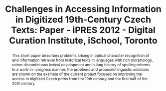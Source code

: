 ---
abstract: This short paper describes problems arising in optical character recognition
  of and information retrieval from historical texts in languages with rich morphology,
  rather discontinuous lexical development and a long history of spelling reforms.
  In a work-in- progress manner, the problems and proposed linguistic solutions are
  shown on the example of the current project focused on improving the access to digitized
  Czech prints from the 19th century and the first half of the 20th century.
creators:
- Kucera, Karel
- Stluka, Martin
date: null
document_url: https://services.phaidra.univie.ac.at/api/object/o:293845/download
grand_parent: iPRES
institutions: []
keywords:
- ischool
- toronto
- canada
- information retrieval
- known-item retrieval
- historical text
- lemma
- hyperlemma
landing_page_url: https://phaidra.univie.ac.at/o:293845
language: eng
layout: publication
license: CC BY-NC-SA 3.0 AT
notes_url: null
parent: iPRES 2012
presentation_url: null
size: 701725
source_name: iPRES
title: 'Challenges in Accessing Information in Digitized 19th-Century Czech Texts:
  Paper - iPRES 2012 - Digital Curation Institute, iSchool, Toronto'
type: paper
year: 2012
---